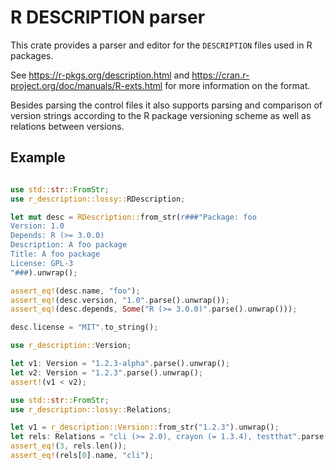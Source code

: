 # R DESCRIPTION parser

This crate provides a parser and editor for the `DESCRIPTION` files used in R
packages.

See <https://r-pkgs.org/description.html> and
<https://cran.r-project.org/doc/manuals/R-exts.html> for more information on
the format.

Besides parsing the control files it also supports parsing and comparison
of version strings according to the R package versioning scheme as well
as relations between versions.

## Example

```rust

use std::str::FromStr;
use r_description::lossy::RDescription;

let mut desc = RDescription::from_str(r###"Package: foo
Version: 1.0
Depends: R (>= 3.0.0)
Description: A foo package
Title: A foo package
License: GPL-3
"###).unwrap();

assert_eq!(desc.name, "foo");
assert_eq!(desc.version, "1.0".parse().unwrap());
assert_eq!(desc.depends, Some("R (>= 3.0.0)".parse().unwrap()));

desc.license = "MIT".to_string();
```

```rust
use r_description::Version;

let v1: Version = "1.2.3-alpha".parse().unwrap();
let v2: Version = "1.2.3".parse().unwrap();
assert!(v1 < v2);

```

```rust
use std::str::FromStr;
use r_description::lossy::Relations;

let v1 = r_description::Version::from_str("1.2.3").unwrap();
let rels: Relations = "cli (>= 2.0), crayon (= 1.3.4), testthat".parse().unwrap();
assert_eq!(3, rels.len());
assert_eq!(rels[0].name, "cli");
```
